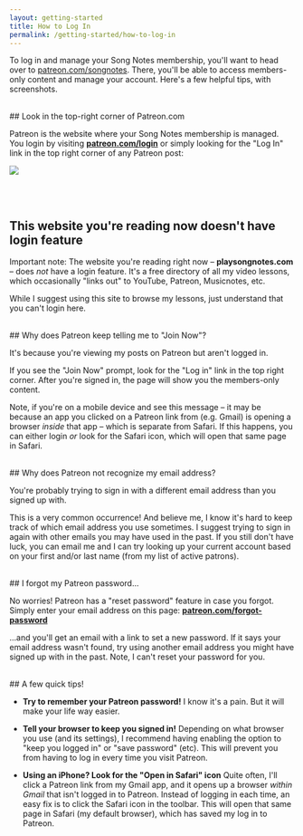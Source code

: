 ```yaml
---
layout: getting-started
title: How to Log In
permalink: /getting-started/how-to-log-in
---
```



<p class="large">To log in and manage your Song Notes membership, you'll want to head over to <a class="gray-dark" href="https://patreon.com/songnotes">patreon.com/songnotes</a>. There, you'll be able to access members-only content and manage your account. Here's a few helpful tips, with screenshots.</p>

<br />
## Look in the top-right corner of Patreon.com

Patreon is the website where your Song Notes membership is managed. You login by visiting **[patreon.com/login](https://www.patreon.com/login)** or simply looking for the "Log In" link in the top right corner of any Patreon post:

<img class="pretty-img" src="https://imagedelivery.net/GppmjzYePBmVFRqlA4p8pQ/9fdc20cc-f53f-4013-2eb0-f713d54dc600/public" />

<br /><br />
## This website you're reading now doesn't have login feature

Important note: The website you're reading right now – **playsongnotes.com** – does _not_ have a login feature. It's a free directory of all my video lessons, which occasionally "links out" to YouTube, Patreon, Musicnotes, etc.

While I suggest using this site to browse my lessons, just understand that you can't login here.

<br />
## Why does Patreon keep telling me to "Join Now"?

It's because you're viewing my posts on Patreon but aren't logged in.

If you see the "Join Now" prompt, look for the "Log in" link in the top right corner. After you're signed in, the page will show you the members-only content.

Note, if you're on a mobile device and see this message – it may be because an app you clicked on a Patreon link from (e.g. Gmail) is opening a browser _inside_ that app – which is separate from Safari. If this happens, you can either login _or_ look for the Safari icon, which will open that same page in Safari.

<br />
## Why does Patreon not recognize my email address?

You're probably trying to sign in with a different email address than you signed up with.

This is a very common occurrence! And believe me, I know it's hard to keep track of which email address you use sometimes. I suggest trying to sign in again with other emails you may have used in the past. If you still don't have luck, you can email me and I can try looking up your current account based on your first and/or last name (from my list of active patrons).

<br />
## I forgot my Patreon password...

No worries! Patreon has a "reset password" feature in case you forgot. Simply enter your email address on this page: **[patreon.com/forgot-password](https://www.patreon.com/forgot-password)**

...and you'll get an email with a link to set a new password. If it says your email address wasn't found, try using another email address you might have signed up with in the past. Note, I can't reset your password for you.

<br />
## A few quick tips!

- **Try to remember your Patreon password!** I know it's a pain. But it will make your life way easier.

- **Tell your browser to keep you signed in!** Depending on what browser you use (and its settings), I recommend having enabling the option to "keep you logged in" or "save password" (etc). This will prevent you from having to log in every time you visit Patreon.

- **Using an iPhone? Look for the "Open in Safari" icon** Quite often, I'll click a Patreon link from my Gmail app, and it opens up a browser _within Gmail_ that isn't logged in to Patreon. Instead of logging in each time, an easy fix is to click the Safari icon in the toolbar. This will open that same page in Safari (my default browser), which has saved my log in to Patreon.

